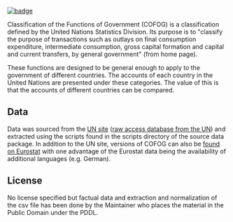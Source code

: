<a className="gh-badge" href="https://datahub.io/core/cofog"><img src="https://badgen.net/badge/icon/View%20on%20datahub.io/orange?icon=https://datahub.io/datahub-cube-badge-icon.svg&label&scale=1.25" alt="badge" /></a>

Classification of the Functions of Government (COFOG) is a classification defined by the United Nations Statistics Division. Its purpose is to "classify the purpose of transactions such as outlays on final consumption expenditure, intermediate consumption, gross capital formation and capital and current transfers, by general government" (from home page).

These functions are designed to be general enough to apply to the government of different countries. The accounts of each country in the United Nations are presented under these categories. The value of this is that the accounts of different countries can be compared.

## Data

Data was sourced from the [UN site][un-cofog] ([raw access database from the UN][accessdb]) and extracted using the scripts found in the scripts directory of the source data package. In addition to the UN site, versions of COFOG can also be [found on Eurostat](http://ec.europa.eu/eurostat/ramon/nomenclatures/index.cfm?TargetUrl=LST_CLS_DLD&StrNom=CL_COFOG99&StrLanguageCode=EN&StrLayoutCode=HIERARCHIC) with one advantage of the Eurostat data being the availability of additional languages (e.g. German).

[un-cofog]: http://unstats.un.org/unsd/cr/registry/regcst.asp?Cl=4&Lg=1
[accessdb]: http://unstats.un.org/unsd/cr/registry/regdntransfer.asp?f=186

## License

No license specified but factual data and extraction and normalization of the csv file has been done by the Maintainer who places the material in the Public Domain under the PDDL.

